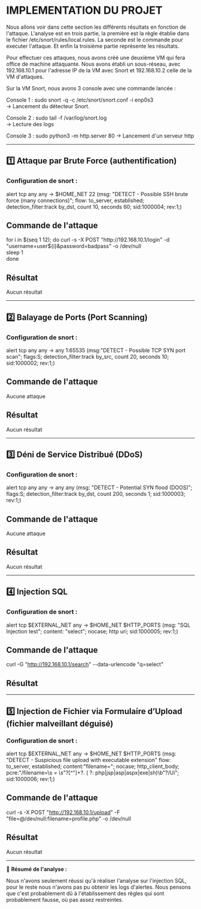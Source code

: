 # IMPLEMENTATION DU PROJET 

Nous allons voir dans cette section les différents résultats en fonction de l'attaque. L'analyse est en trois partie, la première est la règle établie dans le fichier /etc/snort/rules/local.rules. La seconde est le commande pour executer l'attaque. Et enfin la troisième partie représente les résultats. 

Pour effectuer ces attaques, nous avons créé une deuxième VM qui fera office de machine attaquante. Nous avons établi un sous-réseau, avec 192.168.10.1 pour l'adresse IP de la VM avec Snort et 192.168.10.2 celle de la VM d'attaques. 

Sur la VM Snort, nous avons 3 console avec une commande lancée :  

Console 1 : sudo snort -q -c /etc/snort/snort.conf -i enp0s3  
-> Lancement du détecteur Snort.  

Console 2 : sudo tail -f /var/log/snort.log  
-> Lecture des logs 

Console 3 : sudo python3 -m http.server 80
-> Lancement d'un serveur http  

---

## 1️⃣ Attaque par Brute Force (authentification)

### Configuration de snort : 

alert tcp any any -> $HOME_NET 22 (msg: "DETECT - Possible SSH brute force (many connections)"; flow: to_server, established; detection_filter:track by_dst, count 10, seconds 60; sid:1000004; rev:1;)

## Commande de l'attaque 

for i in $(seq 1 12); do  
curl -s -X POST "http://192.168.10.1/login" -d "username=user${i}&password=badpass" -o /dev/null  
sleep 1  
done  

## Résultat 
Aucun résultat

---

## 2️⃣ Balayage de Ports (Port Scanning)

### Configuration de snort : 

alert tcp any any -> any 1:65535 (msg:"DETECT - Possible TCP SYN port scan"; flags:S; detection_filter:track by_src, count 20, seconds 10; sid:1000002; rev:1;)

## Commande de l'attaque 
Aucune attaque

## Résultat 
Aucun résultat

---

## 3️⃣ Déni de Service Distribué (DDoS)

### Configuration de snort : 

alert tcp any any -> any any (msg: "DETECT - Potential SYN flood (DOOS)"; flags:S; detection_filter:track by_dst, count 200, seconds 1; sid:1000003; rev:1;)

## Commande de l'attaque 
Aucune attaque

## Résultat 
Aucun résultat

---

## 4️⃣ Injection SQL

### Configuration de snort : 

alert tcp $EXTERNAL_NET any -> $HOME_NET $HTTP_PORTS (msg: "SQL Injection test"; content: "select"; nocase; http uri; sid:1000005; rev:1;)

## Commande de l'attaque 

curl -G "http://192.168.10.1/search" --data-urlencode "q=select"

## Résultat 


---

## 5️⃣ Injection de Fichier via Formulaire d’Upload (fichier malveillant déguisé)


### Configuration de snort : 

alert tcp $EXTERNAL_NET any -> $HOME_NET $HTTP_PORTS (msg: "DETECT - Suspicious file upload with executable extension" flow: to_server, established; content:"filename="; nocase; http_client_body; pcre:"/filename=\s *= \s*\"?[^\"]+?\. ( ?: php|jsp|asp|aspx|exe|sh)\b\"?/Ui"; sid:1000006; rev:1;)

## Commande de l'attaque 

curl -s -X POST "http://192.168.10.1/upload" -F "file=@/dev/null:filename=profile.php" -o /dev/null

## Résultat 
Aucun résultat

---

📘 **Résumé de l'analyse :**

Nous n'avons seulement réussi qu'à réaliser l'analyse sur l'injection SQL, pour le reste nous n'avons pas pu obtenir les logs d'alertes. Nous pensons que c'est probablement dû à l'établissement des règles qui sont probablement fausse, où pas assez restreintes. 
